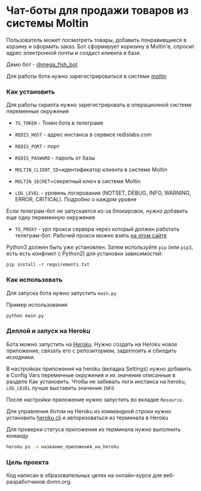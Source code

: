 # Чат-боты для продажи товаров из системы Moltin
Пользователь может посмотреть товары, добавить понравивщиеся в корзину и оформить заказ.
Бот сформирует коризину в Moltin'e, спросит адрес электронной почты и создаст клиента в базе.

Демо бот - [@mega_fish_bot](https://t.me/mega_fish_bot)

Для работы бота нужно зарегистрироваться в системе [moltin](https://moltin.com)

### Как установить
Для работы скрипта нужно зарегистрировать в операционной системе переменные окружения

- `TG_TOKEN` - Токен бота в телеграме


- `REDIS_HOST` - адрес инстанса в сервисе redislabs.com
- `REDIS_PORT` - порт
- `REDIS_PASWORD` - пароль от базы

- `MOLTIN_CLIENT_ID`=идентификатор клиента в системе Moltin
- `MOLTIN_SECRET`=секретный ключ в системе Moltin


- `LOG_LEVEL` - уровень логирования (NOTSET, DEBUG, INFO, WARNING, ERROR, CRITICAL). Подробно о каждом уровне

Если телеграм-бот не запускается из-за блокировок, нужно добавить еще одну переменную окружения


- `TG_PROXY` - урл прокси сервера через который должен работать телеграм-бот. Рабочий прокси можно взять [на этом сайте](http://spys.one/proxies/)

 
Python3 должен быть уже установлен.
Затем используйте `pip` (или `pip3`, есть есть конфликт с Python2) для установки зависимостей:
```
pip install -r requirements.txt
```

### Как использовать
Для запуска бота нужно запустить `main.py`

Пример использования
```sh
python main.py 
```


### Деплой и запуск на Heroku
Бота можно запустить на [Heroku](https://.heroku.com). Нужно создать на Heroku новое приложение, связать его с
репозиторием, задеплоить и сбилдить исходники.

В настройках приложения на heroku (вкладка Settings) нужно добавить в Config Vars переменные окружения и их значения
описанные в разделе Как установить. Чтобы не забивать логи инстанса на heroku, `LOG_LEVEL` лучше выставить значение
`INFO`

После настройки приложение нужно запустить во вкладке `Resource`. 


Для управления ботом на Heroku из коммандной строки нужно установить
[heroku cli](https://devcenter.heroku.com/categories/command-line) и авторизоваться из терминала в Heroku

Для проверки статуса приложения из терминала нужно выполнить команду
```sh
heroku ps -a название_приложения_на_heroku
```

### Цель проекта
Код написан в образовательных целях на онлайн-курсе для веб-разработчиков dvmn.org.